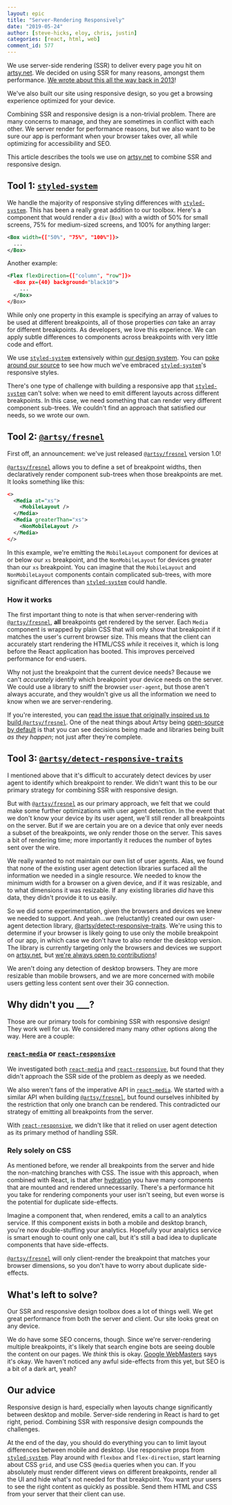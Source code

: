 ```yaml
---
layout: epic
title: "Server-Rendering Responsively"
date: "2019-05-24"
author: [steve-hicks, eloy, chris, justin]
categories: [react, html, web]
comment_id: 577
---
```


We use server-side rendering (SSR) to deliver every page you hit on [artsy.net](https://artsy.net). We decided on
using SSR for many reasons, amongst them performance.
[We wrote about this all the way back in 2013](https://artsy.github.io/blog/2013/11/30/rendering-on-the-server-and-client-in-node-dot-js/)!

We've also built our site using responsive design, so you get a browsing experience optimized for your device.

Combining SSR and responsive design is a non-trivial problem. There are many concerns to manage, and they are
sometimes in conflict with each other. We server render for performance reasons, but we also want to be sure our
app is performant when your browser takes over, all while optimizing for accessibility and SEO.

This article describes the tools we use on [artsy.net](https://artsy.net) to combine SSR and responsive design.

<!-- more -->

## Tool 1: [`styled-system`](https://styled-system.com)

We handle the majority of responsive styling differences with
[`styled-system`](https://styled-system.com/responsive-styles). This has been a really great addition to our
toolbox. Here's a component that would render a `div` (`Box`) with a width of 50% for small screens, 75% for
medium-sized screens, and 100% for anything larger:

```xml
<Box width={["50%", "75%", "100%"]}>
  ...
</Box>
```

Another example:

```xml
<Flex flexDirection={["column", "row"]}>
  <Box px={40} background="black10">
    ...
  </Box>
</Box>
```

While only one property in this example is specifying an array of values to be used at different breakpoints, all
of those properties _can_ take an array for different breakpoints. As developers, we love this experience. We can
apply subtle differences to components across breakpoints with very little code and effort.

We use [`styled-system`](https://styled-system.com) extensively within
[our design system](https://palette.artsy.net/). You can
[poke around our source](https://github.com/artsy/reaction/blob/32de03fe526355258655ded510d23335a456b9ce/src/Components/NavBar/Menus/MoreNavMenu.tsx#L23-L28)
to see how much we've embraced [`styled-system`](https://styled-system.com)'s responsive styles.

There's one type of challenge with building a responsive app that [`styled-system`](https://styled-system.com)
can't solve: when we need to emit different layouts across different breakpoints. In this case, we need something
that can render very different component sub-trees. We couldn't find an approach that satisfied our needs, so we
wrote our own.

## Tool 2: [`@artsy/fresnel`](https://github.com/artsy/fresnel)

First off, an announcement: we've just released [`@artsy/fresnel`](https://github.com/artsy/fresnel) version 1.0!

[`@artsy/fresnel`](https://github.com/artsy/fresnel) allows you to define a set of breakpoint widths, then
declaratively render component sub-trees when those breakpoints are met. It looks something like this:

```xml
<>
  <Media at="xs">
    <MobileLayout />
  </Media>
  <Media greaterThan="xs">
    <NonMobileLayout />
  </Media>
</>
```

In this example, we're emitting the `MobileLayout` component for devices at or below our `xs` breakpoint, and the
`NonMobileLayout` for devices greater than our `xs` breakpoint. You can imagine that the `MobileLayout` and
`NonMobileLayout` components contain complicated sub-trees, with more significant differences than
[`styled-system`](https://styled-system.com) could handle.

### How it works

The first important thing to note is that when server-rendering with
[`@artsy/fresnel`](https://github.com/artsy/fresnel), **all** breakpoints get rendered by the server. Each `Media`
component is wrapped by plain CSS that will only show that breakpoint if it matches the user's current browser
size. This means that the client can accurately start rendering the HTML/CSS _while_ it receives it, which is long
before the React application has booted. This improves perceived performance for end-users.

Why not just the breakpoint that the current device needs? Because we can't _accurately_ identify which breakpoint
your device needs on the server. We could use a library to sniff the browser `user-agent`, but those aren't always
accurate, and they wouldn't give us all the information we need to know when we are server-rendering.

If you're interested, you can
[read the issue that originally inspired us to build `@artsy/fresnel`](https://github.com/artsy/reaction/issues/1367).
One of the neat things about Artsy being [open-source by default](/series/open-source-by-default/) is that you can
see decisions being made and libraries being built _as they happen_; not just after they're complete.

## Tool 3: [`@artsy/detect-responsive-traits`](https://github.com/artsy/detect-responsive-traits)

I mentioned above that it's difficult to accurately detect devices by user agent to identify which breakpoint to
render. We didn't want this to be our primary strategy for combining SSR with responsive design.

But with [`@artsy/fresnel`](https://github.com/artsy/fresnel) as our primary approach, we felt that we could make
some further optimizations with user agent detection. In the event that we don't know your device by its user
agent, we'll still render all breakpoints on the server. But if we are certain you are on a device that only ever
needs a subset of the breakpoints, we only render those on the server. This saves a bit of rendering time; more
importantly it reduces the number of bytes sent over the wire.

We really wanted to not maintain our own list of user agents. Alas, we found that none of the existing user agent
detection libraries surfaced all the information we needed in a single resource. We needed to know the minimum
width for a browser on a given device, and if it was resizable, and to what dimensions it was resizable. If any
existing libraries _did_ have this data, they didn't provide it to us easily.

So we did some experimentation, given the browsers and devices we knew we needed to support. And yeah...we
(reluctantly) created our own user-agent detection library,
[@artsy/detect-responsive-traits](https://github.com/artsy/detect-responsive-traits). We're using this to determine
if your browser is likely going to use only the mobile breakpoint of our app, in which case we don't have to also
render the desktop version. The library is currently targeting only the browsers and devices we support on
[artsy.net](artsy.net), but
[we're always open to contributions](https://github.com/artsy/detect-responsive-traits)!

We aren't doing any detection of desktop browsers. They are more resizable than mobile browsers, and we are more
concerned with mobile users getting less content sent over their 3G connection.

## Why didn't you \_\_\_?

Those are our primary tools for combining SSR with responsive design! They work well for us. We considered many
many other options along the way. Here are a couple:

### [`react-media`](https://github.com/ReactTraining/react-media) or [`react-responsive`](https://github.com/contra/react-responsive)

We investigated both [`react-media`](https://github.com/ReactTraining/react-media) and
[`react-responsive`](https://github.com/contra/react-responsive), but found that they didn't approach the SSR side
of the problem as deeply as we needed.

We also weren't fans of the imperative API in [`react-media`](https://github.com/ReactTraining/react-media). We
started with a similar API when building [`@artsy/fresnel`](https://github.com/artsy/fresnel), but found ourselves
inhibited by the restriction that only one branch can be rendered. This contradicted our strategy of emitting all
breakpoints from the server.

With [`react-responsive`](https://github.com/contra/react-responsive), we didn't like that it relied on user agent
detection as its primary method of handling SSR.

### Rely solely on CSS

As mentioned before, we render all breakpoints from the server and hide the non-matching branches with CSS. The
issue with this approach, when combined with React, is that after
[hydration](https://reactjs.org/docs/react-dom.html#hydrate) you have many components that are mounted and rendered
unnecessarily. There's a performance hit you take for rendering components your user isn't seeing, but even worse
is the potential for duplicate side-effects.

Imagine a component that, when rendered, emits a call to an analytics service. If this component exists in both a
mobile and desktop branch, you're now double-stuffing your analytics. Hopefully your analytics service is smart
enough to count only one call, but it's still a bad idea to duplicate components that have side-effects.

[`@artsy/fresnel`](https://github.com/artsy/fresnel) will only client-render the breakpoint that matches your
browser dimensions, so you don't have to worry about duplicate side-effects.

## What's left to solve?

Our SSR and responsive design toolbox does a lot of things well. We get great performance from both the server and
client. Our site looks great on any device.

We do have some SEO concerns, though. Since we're server-rendering multiple breakpoints, it's likely that search
engine bots are seeing double the content on our pages. We _think_ this is okay.
[Google WebMasters](https://youtu.be/WsgrSxCmMbM) says it's okay. We haven't noticed any awful side-effects from
this yet, but SEO is a bit of a dark art, yeah?

## Our advice

Responsive design is hard, especially when layouts change significantly between desktop and mobile. Server-side
rendering in React is hard to get right, period. Combining SSR with responsive design compounds the challenges.

At the end of the day, you should do everything you can to limit layout differences between mobile and desktop. Use
responsive props from [`styled-system`](https://styled-system.com). Play around with `flexbox` and
`flex-direction`, start learning about CSS `grid`, and use CSS `@media` queries when you can. If you absolutely
must render different views on different breakpoints, render all the UI and hide what's not needed for that
breakpoint. You want your users to see the right content as quickly as possible. Send them HTML and CSS from your
server that their client can use.
